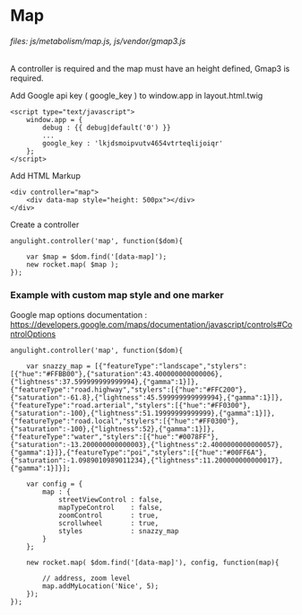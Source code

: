 # Map
   
###### files: js/metabolism/map.js, js/vendor/gmap3.js
    
A controller is required and the map must have an height defined, Gmap3 is required.

Add Google api key ( google_key ) to window.app in layout.html.twig

~~~
<script type="text/javascript">
    window.app = {
        debug : {{ debug|default('0') }}
        ...
        google_key : 'lkjdsmoipvutv4654vtrteqlijoiqr'
    };
</script>
~~~

Add HTML Markup

~~~
<div controller="map">
    <div data-map style="height: 500px"></div>
</div>
~~~

Create a controller

~~~
angulight.controller('map', function($dom){

    var $map = $dom.find('[data-map]');
    new rocket.map( $map );
});
~~~

### Example with custom map style and one marker

Google map options documentation : https://developers.google.com/maps/documentation/javascript/controls#ControlOptions

~~~
angulight.controller('map', function($dom){

    var snazzy_map = [{"featureType":"landscape","stylers":[{"hue":"#FFBB00"},{"saturation":43.400000000000006},{"lightness":37.599999999999994},{"gamma":1}]},{"featureType":"road.highway","stylers":[{"hue":"#FFC200"},{"saturation":-61.8},{"lightness":45.599999999999994},{"gamma":1}]},{"featureType":"road.arterial","stylers":[{"hue":"#FF0300"},{"saturation":-100},{"lightness":51.19999999999999},{"gamma":1}]},{"featureType":"road.local","stylers":[{"hue":"#FF0300"},{"saturation":-100},{"lightness":52},{"gamma":1}]},{"featureType":"water","stylers":[{"hue":"#0078FF"},{"saturation":-13.200000000000003},{"lightness":2.4000000000000057},{"gamma":1}]},{"featureType":"poi","stylers":[{"hue":"#00FF6A"},{"saturation":-1.0989010989011234},{"lightness":11.200000000000017},{"gamma":1}]}];

    var config = {
        map : {
            streetViewControl : false,
            mapTypeControl    : false,
            zoomControl       : true,
            scrollwheel       : true,
            styles            : snazzy_map
        }
    };

    new rocket.map( $dom.find('[data-map]'), config, function(map){

        // address, zoom level
        map.addMyLocation('Nice', 5);
    });
});
